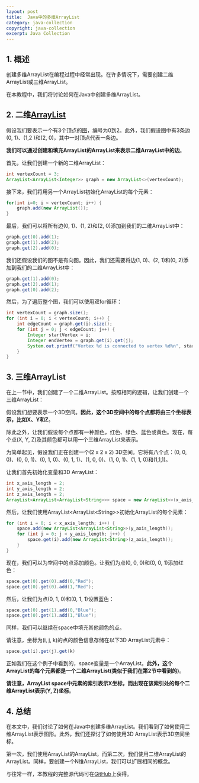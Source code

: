 ```yaml
---
layout: post
title:  Java中的多维ArrayList
category: java-collection
copyright: java-collection
excerpt: Java Collection
---
```


## 1. 概述

创建多维ArrayList在编程过程中经常出现。在许多情况下，需要创建二维ArrayList或三维ArrayList。

在本教程中，我们将讨论如何在Java中创建多维ArrayList。

## 2. 二维[ArrayList](https://www.baeldung.com/java-arraylist)

假设我们要表示一个有3个顶点的[图](https://www.baeldung.com/java-graphs)，编号为0到2。此外，我们假设图中有3条边(0, 1)、(1,2 )和(2, 0)，其中一对顶点代表一条边。

**我们可以通过创建和填充ArrayList的ArrayList来表示二维ArrayList中的边**。

首先，让我们创建一个新的二维ArrayList：

```java
int vertexCount = 3;
ArrayList<ArrayList<Integer>> graph = new ArrayList<>(vertexCount);
```

接下来，我们将用另一个ArrayList初始化ArrayList的每个元素：

```java
for(int i=0; i < vertexCount; i++) {
    graph.add(new ArrayList());
}
```

最后，我们可以将所有边(0, 1)、(1, 2)和(2, 0)添加到我们的二维ArrayList中：

```java
graph.get(0).add(1);
graph.get(1).add(2);
graph.get(2).add(0);
```

我们还假设我们的图不是有向图。因此，我们还需要将边(1, 0)、(2, 1)和(0, 2)添加到我们的二维ArrayList中：

```java
graph.get(1).add(0);
graph.get(2).add(1);
graph.get(0).add(2);
```

然后，为了遍历整个图，我们可以使用双for循环：

```java
int vertexCount = graph.size();
for (int i = 0; i < vertexCount; i++) {
    int edgeCount = graph.get(i).size();
    for (int j = 0; j < edgeCount; j++) {
        Integer startVertex = i;
        Integer endVertex = graph.get(i).get(j);
        System.out.printf("Vertex %d is connected to vertex %d%n", startVertex, endVertex);
    }
}
```

## 3. 三维ArrayList

在上一节中，我们创建了一个二维ArrayList。按照相同的逻辑，让我们创建一个三维ArrayList：

假设我们想要表示一个3D空间。**因此，这个3D空间中的每个点都将由三个坐标表示，比如X、Y和Z**。

除此之外，让我们假设每个点都有一种颜色，红色、绿色、蓝色或黄色。现在，每个点(X, Y, Z)及其颜色都可以用一个三维ArrayList来表示。

为简单起见，假设我们正在创建一个(2 x 2 x 2) 3D空间。它将有八个点：(0, 0, 0)、(0, 0, 1)、(0, 1, 0)、(0, 1, 1)、(1, 0, 0)、(1, 0, 1)、(1, 1, 0)和(1,1,1)。

让我们首先初始化变量和3D ArrayList：

```java
int x_axis_length = 2;
int y_axis_length = 2;
int z_axis_length = 2;	
ArrayList<ArrayList<ArrayList<String>>> space = new ArrayList<>(x_axis_length);
```

然后，让我们使用ArrayList<ArrayList<String\>>初始化ArrayList的每个元素：

```java
for (int i = 0; i < x_axis_length; i++) {
    space.add(new ArrayList<ArrayList<String>>(y_axis_length));
    for (int j = 0; j < y_axis_length; j++) {
        space.get(i).add(new ArrayList<String>(z_axis_length));
    }
}
```

现在，我们可以为空间中的点添加颜色。让我们为点(0, 0, 0)和(0, 0, 1)添加红色：

```java
space.get(0).get(0).add(0,"Red");
space.get(0).get(0).add(1,"Red");
```

然后，让我们为点(0, 1, 0)和(0, 1, 1)设置蓝色：

```java
space.get(0).get(1).add(0,"Blue");
space.get(0).get(1).add(1,"Blue");
```

同样，我们可以继续在space中填充其他颜色的点。

请注意，坐标为(i, j, k)的点的颜色信息存储在以下3D ArrayList元素中：

```java
space.get(i).get(j).get(k)
```

正如我们在这个例子中看到的，space变量是一个ArrayList。**此外，这个ArrayList的每个元素都是一个二维ArrayList(类似于我们在第2节中看到的)**。

**请注意，ArrayList space中元素的索引表示X坐标，而出现在该索引处的每个二维ArrayList表示(Y, Z)坐标**。

## 4. 总结

在本文中，我们讨论了如何在Java中创建多维ArrayList。我们看到了如何使用二维ArrayList表示图形。此外，我们还探讨了如何使用3D ArrayList表示3D空间坐标。

第一次，我们使用ArrayList的ArrayList，而第二次，我们使用二维ArrayList的ArrayList。同样，要创建一个N维ArrayList，我们可以扩展相同的概念。

与往常一样，本教程的完整源代码可在[GitHub](https://github.com/tuyucheng7/taketoday-tutorial4j/tree/master/java-core-modules/java-collections-array-list)上获得。